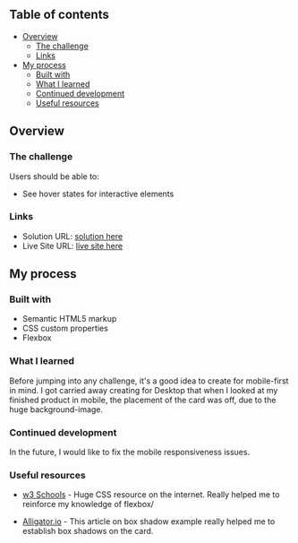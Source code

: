 
## Table of contents

- [Overview](#overview)
  - [The challenge](#the-challenge)
  - [Links](#links)
- [My process](#my-process)
  - [Built with](#built-with)
  - [What I learned](#what-i-learned)
  - [Continued development](#continued-development)
  - [Useful resources](#useful-resources)

## Overview

### The challenge

Users should be able to:

- See hover states for interactive elements

### Links

- Solution URL: [solution here](https://github.com/gp0710/order-summary-card)
- Live Site URL: [live site here](https://gp0710.github.io/order-summary-card/)

## My process

### Built with

- Semantic HTML5 markup
- CSS custom properties
- Flexbox

### What I learned

Before jumping into any challenge, it's a good idea to create for mobile-first in mind. I got carried away creating for Desktop that when I looked at my finished product in mobile, the placement of the card was off, due to the huge background-image.


### Continued development

In the future, I would like to fix the mobile responsiveness issues.

### Useful resources

- [w3 Schools](https://www.w3schools.com/) - Huge CSS resource on the internet. Really helped me to reinforce my knowledge of flexbox/

- [Alligator.io](https://alligator.io/css/box-shadow-examples) - This article on box shadow example really helped me to establish box shadows on the card.


